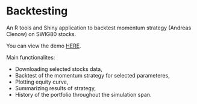 # Backtesting

An R tools and Shiny application to backtest momentum strategy (Andreas Clenow) on SWIG80 stocks.

You can view the demo [HERE](https://wojciechwojnar.shinyapps.io/Backtesting/).

Main functionalites:

  * Downloading selected stocks data,
  * Backtest of the momentum strategy for selected parameteres,
  * Plotting equity curve,
  * Summarizing results of strategy,
  * History of the portfolio throughout the simulation span.